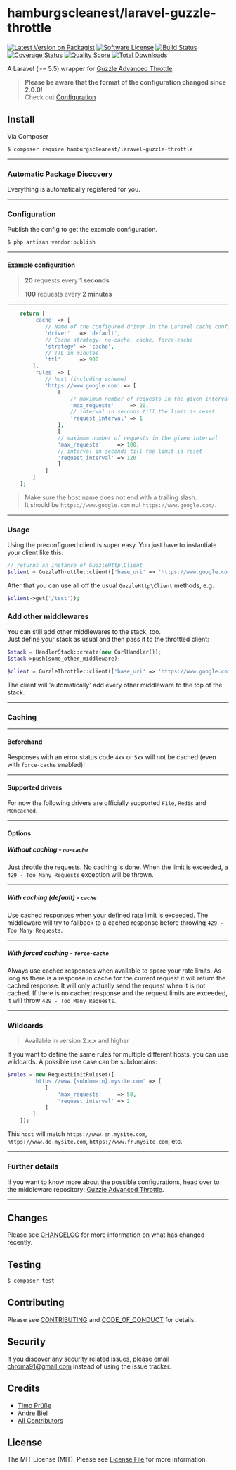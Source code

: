 # hamburgscleanest/laravel-guzzle-throttle

[![Latest Version on Packagist][ico-version]][link-packagist]
[![Software License][ico-license]](LICENSE.md)
[![Build Status][ico-travis]][link-travis]
[![Coverage Status][ico-scrutinizer]][link-scrutinizer]
[![Quality Score][ico-code-quality]][link-code-quality]
[![Total Downloads][ico-downloads]][link-downloads]

A Laravel (>= 5.5) wrapper for [Guzzle Advanced Throttle](https://github.com/hamburgscleanest/guzzle-advanced-throttle).

> **Please be aware that the format of the configuration changed since 2.0.0!**  
> Check out [Configuration](#configuration)

## Install

Via Composer

``` bash
$ composer require hamburgscleanest/laravel-guzzle-throttle
```


----------

### Automatic Package Discovery

Everything is automatically registered for you.

----------

### Configuration

Publish the config to get the example configuration.

``` bash
$ php artisan vendor:publish
```

----------

#### Example configuration

> **20** requests every **1 seconds**
>
> **100** requests every **2 minutes**

----------

``` php
    return [
        'cache' => [
            // Name of the configured driver in the Laravel cache config file / Also needs to be set when "no-cache" is set! Because it's used for the internal timers
            'driver'   => 'default',
            // Cache strategy: no-cache, cache, force-cache
            'strategy' => 'cache',
            // TTL in minutes
            'ttl'      => 900
        ],
        'rules' => [
            // host (including scheme)
            'https://www.google.com' => [
                [
                    // maximum number of requests in the given interval
                    'max_requests'     => 20,
                    // interval in seconds till the limit is reset
                    'request_interval' => 1
                ],
                [
                // maximum number of requests in the given interval
                'max_requests'     => 100,
                // interval in seconds till the limit is reset
                'request_interval' => 120
                ]
            ]
        ]
    ];
```

> Make sure the host name does not end with a trailing slash.  
> It should be `https://www.google.com` not `https://www.google.com/`.

----------

### Usage

Using the preconfigured client is super easy.
You just have to instantiate your client like this:

``` php
// returns an instance of GuzzleHttp\Client
$client = GuzzleThrottle::client(['base_uri' => 'https://www.google.com']);
```

After that you can use all off the usual `GuzzleHttp\Client` methods, e.g.

``` php
$client->get('/test'));
```

### Add other middlewares

You can still add other middlewares to the stack, too.  
Just define your stack as usual and then pass it to the throttled client:

``` php
$stack = HandlerStack::create(new CurlHandler());
$stack->push(some_other_middleware);

$client = GuzzleThrottle::client(['base_uri' => 'https://www.google.com', 'handler' => $stack]);
```

The client will 'automatically' add every other middleware to the top of the stack.

----------

### Caching

----------

#### Beforehand

Responses with an error status code `4xx` or `5xx` will not be cached (even with `force-cache` enabled)! 

----------

#### Supported drivers

For now the following drivers are officially supported `File`, `Redis` and `Memcached`.

----------

#### Options

##### Without caching - `no-cache`

Just throttle the requests. No caching is done. When the limit is exceeded, a `429 - Too Many Requests` exception will be thrown.

----------

##### With caching (default) - `cache`

Use cached responses when your defined rate limit is exceeded. The middleware will try to fallback to a cached response before throwing `429 - Too Many Requests`.

----------

##### With forced caching - `force-cache`

Always use cached responses when available to spare your rate limits. As long as there is a response in cache for the current request it will return the cached response. It will only actually send the request when it is not cached. If there is no cached response and the request limits are exceeded, it will throw `429 - Too Many Requests`.

----------

### Wildcards

> Available in version 2.x.x and higher

If you want to define the same rules for multiple different hosts, you can use wildcards.
A possible use case can be subdomains:

``` php
$rules = new RequestLimitRuleset([
        'https://www.{subdomain}.mysite.com' => [
            [
                'max_requests'     => 50,
                'request_interval' => 2
            ]
        ]
    ]);
```

This `host` will match `https://www.en.mysite.com`, `https://www.de.mysite.com`, `https://www.fr.mysite.com`, etc.

----------

### Further details

If you want to know more about the possible configurations, head over to the middleware repository: [Guzzle Advanced Throttle](https://github.com/hamburgscleanest/guzzle-advanced-throttle).

----------

## Changes

Please see [CHANGELOG](CHANGELOG.md) for more information on what has changed recently.

## Testing

``` bash
$ composer test
```

## Contributing

Please see [CONTRIBUTING](CONTRIBUTING.md) and [CODE_OF_CONDUCT](CODE_OF_CONDUCT.md) for details.

## Security

If you discover any security related issues, please email chroma91@gmail.com instead of using the issue tracker.

## Credits

- [Timo Prüße][link-author]
- [Andre Biel][link-andre]
- [All Contributors][link-contributors]

## License

The MIT License (MIT). Please see [License File](LICENSE.md) for more information.

[ico-version]: https://img.shields.io/packagist/v/hamburgscleanest/laravel-guzzle-throttle.svg?style=flat-square
[ico-license]: https://img.shields.io/badge/license-MIT-brightgreen.svg?style=flat-square
[ico-travis]: https://img.shields.io/travis/hamburgscleanest/laravel-guzzle-throttle/master.svg?style=flat-square
[ico-scrutinizer]: https://img.shields.io/scrutinizer/coverage/g/hamburgscleanest/laravel-guzzle-throttle.svg?style=flat-square
[ico-code-quality]: https://img.shields.io/scrutinizer/g/hamburgscleanest/laravel-guzzle-throttle.svg?style=flat-square
[ico-downloads]: https://img.shields.io/packagist/dt/hamburgscleanest/laravel-guzzle-throttle.svg?style=flat-square

[link-packagist]: https://packagist.org/packages/hamburgscleanest/laravel-guzzle-throttle
[link-travis]: https://travis-ci.org/hamburgscleanest/laravel-guzzle-throttle
[link-scrutinizer]: https://scrutinizer-ci.com/g/hamburgscleanest/laravel-guzzle-throttle/code-structure
[link-code-quality]: https://scrutinizer-ci.com/g/hamburgscleanest/laravel-guzzle-throttle
[link-downloads]: https://packagist.org/packages/hamburgscleanest/laravel-guzzle-throttle
[link-author]: https://github.com/Chroma91
[link-andre]: https://github.com/karllson
[link-contributors]: ../../contributors
